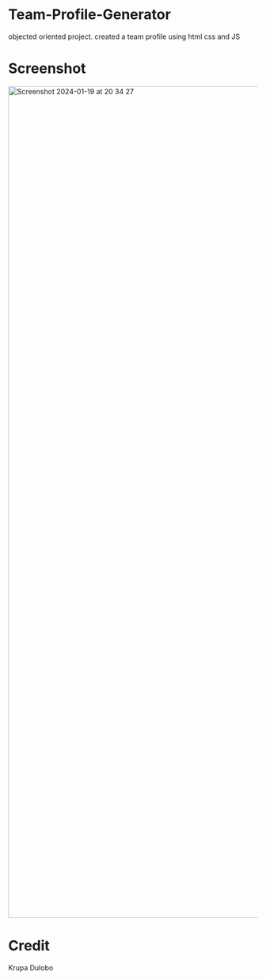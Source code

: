 # Team-Profile-Generator

objected oriented project. created a team profile using html css and JS 


# Screenshot

<img width="1680" alt="Screenshot 2024-01-19 at 20 34 27" src="https://github.com/Thisaintkrupaa/Team-Profile-Generator/assets/115632825/9b170793-ac20-4314-90de-4be15ce06632">



# Credit 

Krupa Dulobo

